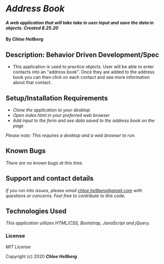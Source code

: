 # _Address Book_

#### _A web application that will take take in user input and save the data in objects. Created 8.25.20_

#### By _**Chloe Hellberg**_

## Description: Behavior Driven Development/Spec

* This application is used to practice objects. User will be able to enter contacts into an "address book". Once they are added to the address book you can then click on each contact and see more information about that contact.


## Setup/Installation Requirements

* _Clone the application to your desktop_
* _Open index.html in your preferred web browser_
* _Add input to the form and see data saved to the address book on the page_

_Please note: This requires a desktop and a web browser to run._

## Known Bugs

_There are no known bugs at this time._

## Support and contact details

_If you run into issues, please email chloe.hellberg@gmail.com with questions or concerns. Feel free to contribute to this code._

## Technologies Used

_This application utilizes HTML/CSS, Bootstrap, JavaScript and jQuery._

### License

*MIT License*

Copyright (c) 2020 **_Chloe Hellberg_**
